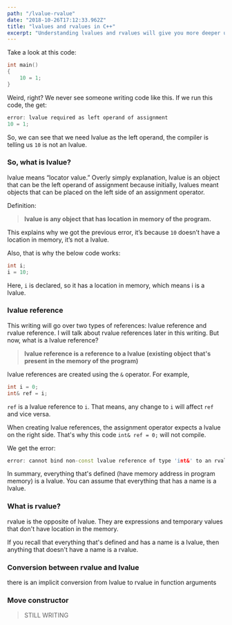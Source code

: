 ```yaml
---
path: "/lvalue-rvalue"
date: "2018-10-26T17:12:33.962Z"
title: "lvalues and rvalues in C++"
excerpt: "Understanding lvalues and rvalues will give you more deeper understanding of C++. You will get better idea C++ move constructors, rvalue references, assignments, operators, and more."
---
```

Take a look at this code:
```c++
int main()
{
    10 = 1;
}
```
Weird, right? We never see someone writing code like this. If we run this code, the get:

```c++
error: lvalue required as left operand of assignment
10 = 1;
```

So, we can see that we need lvalue as the left operand, the compiler is telling us `10` is not an lvalue.

### So, what is lvalue?
lvalue means “locator value.” Overly simply explanation, lvalue is an object that can be the left operand of assignment because initially, lvalues meant objects that can be placed on the left side of an assignment operator.

Definition:
>**lvalue is any object that has location in memory of the program.**

This explains why we got the previous error, it’s because `10` doesn’t have a location in memory, it’s not a lvalue.

Also, that is why the below code works: 
```c++
int i;
i = 10;
```
Here, `i` is declared, so it has a location in memory, which means i is a lvalue.

### lvalue reference
This writing will go over two types of references: lvalue reference and rvalue reference. I will talk about rvalue references later in this writing. But now, what is a lvalue reference?
>**lvalue reference is a reference to a lvalue (existing object that's present in the memory of the program)**

lvalue references are created using the `&` operator. For example,
```c++
int i = 0;
int& ref = i;
```
`ref` is a lvalue reference to `i`. That means, any change to `i` will affect `ref` and vice versa.

When creating lvalue references, the assignment operator expects a lvalue on the right side. That's why this code `int& ref = 0;` will not compile.

We get the error:
```c++
error: cannot bind non-const lvalue reference of type 'int&' to an rvalue of type 'int'
```
In summary, everything that's defined (have memory address in program memory) is a lvalue. You can assume that everything that has a name is a lvalue.

### What is rvalue?
rvalue is the opposite of lvalue. They are expressions and temporary values that don't have location in the memory.

If you recall that everything that's defined and has a name is a lvalue, then anything that doesn't have a name is a rvalue.

### Conversion between rvalue and lvalue

there is an implicit conversion from lvalue to rvalue in function arguments

### Move constructor

>STILL WRITING